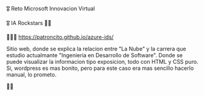 🎖 Reto Microsoft Innovacion Virtual


🎖 IA Rockstars 🤘🏼


👨🏼‍💻 https://patroncito.github.io/azure-ids/ 


Sitio web, donde se explica la relacion entre "La Nube" y la carrera que estudio actualmante "Ingenieria en Desarrollo de Software". 
Donde se puede visualizar la informacion tipo exposicion, todo con HTML y CSS puro.
Si, wordpress es mas bonito, pero para este caso era mas sencillo hacerlo manual, lo prometo.

💚👻


